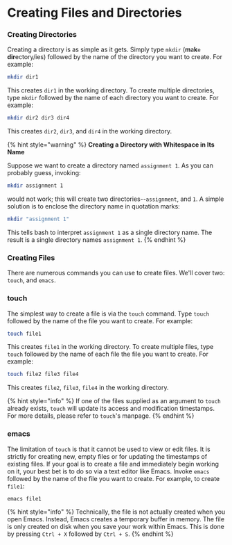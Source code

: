 # Creating Files and Directories

### Creating Directories

Creating a directory is as simple as it gets. Simply type `mkdir` (**m**a**k**`e` **dir**ectory/ies) followed by the name of the directory you want to create. For example:

```bash
mkdir dir1
```

This creates `dir1` in the working directory. To create multiple directories, type `mkdir` followed by the name of each directory you want to create. For example:

```bash
mkdir dir2 dir3 dir4
```

This creates  `dir2`, `dir3`, and `dir4` in the working directory.

{% hint style="warning" %}
**Creating a Directory with Whitespace in Its Name**

Suppose we want to create a directory named `assignment 1`. As you can probably guess, invoking:

```bash
mkdir assignment 1
```

would not work; this will create two directories--`assignment`, and `1`. A simple solution is to enclose the directory name in quotation marks:

```bash
mkdir "assignment 1"
```

This tells bash to interpret `assignment 1` as a single directory name. The result is a single directory names `assignment 1`.
{% endhint %}

### Creating Files

There are numerous commands you can use to create files. We'll cover two: `touch`, and `emacs`.&#x20;

### touch

The simplest way to create a file is via the `touch` command. Type `touch` followed by the name of the file you want to create. For example:

```bash
touch file1
```

This creates `file1` in the working directory. To create multiple files, type `touch` followed by the name of each file the file you want to create. For example:&#x20;

```bash
touch file2 file3 file4
```

This creates `file2`, `file3`, `file4` in the working directory.

{% hint style="info" %}
If one of the files supplied as an argument to `touch` already exists, `touch` will update its access and modification timestamps. For more details, please refer to `touch`'s manpage.
{% endhint %}

### **emacs**

The limitation of `touch` is that it cannot be used to view or edit files. It is strictly for creating new, empty files or for updating the timestamps of existing files. If your goal is to create a file and immediately begin working on it, your best bet is to do so via a text editor like Emacs. Invoke `emacs` followed by the name of the file you want to create. For example, to create `file1`:

```
emacs file1
```

{% hint style="info" %}
Technically, the file is not actually created when you open Emacs. Instead, Emacs creates a temporary buffer in memory. The file is only created on disk when you save your work within Emacs. This is done by pressing `Ctrl + X` followed by `Ctrl + S`.
{% endhint %}
